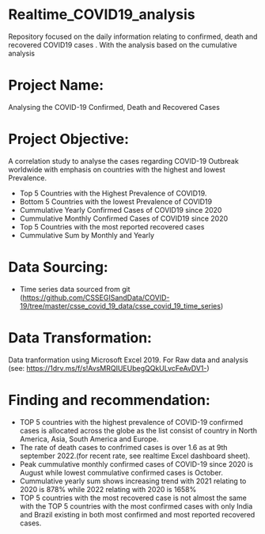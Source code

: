 # Realtime_COVID19_analysis
Repository focused on the daily information relating to confirmed, death and recovered COVID19 cases . With the analysis based on the cumulative analysis 

# Project Name: 

Analysing the COVID-19 Confirmed, Death and Recovered Cases

# Project Objective:
A correlation study to analyse the cases regarding COVID-19 Outbreak worldwide with emphasis on countries with the highest and lowest Prevalence.
* Top 5 Countries with the Highest Prevalence of COVID19.
* Bottom 5 Countries with the lowest Prevalence of COVID19
* Cummulative Yearly Confirmed Cases of COVID19 since 2020
* Cummulative Monthly Confirmed Cases of COVID19 since 2020
* Top 5 Countries with the most reported recovered cases
* Cummulative Sum by Monthly and Yearly

# Data Sourcing:

* Time series data sourced from git (https://github.com/CSSEGISandData/COVID-19/tree/master/csse_covid_19_data/csse_covid_19_time_series)

# Data Transformation:
Data tranformation using Microsoft Excel 2019. For Raw data and analysis (see: https://1drv.ms/f/s!AvsMRQIUEUbegQQkULvcFeAvDV1-)


# Finding and recommendation:

* TOP 5 countries with the highest prevalence of COVID-19 confirmed cases is allocated across the globe as the list consist of country in North America, Asia, South America and Europe.
* The rate of death cases to confrimed cases is over 1.6 as at 9th september 2022.(for recent rate, see realtime Excel dashboard sheet).
* Peak cummulative monthly confirmed cases of COVID-19 since 2020 is August while lowest commulative confirmed cases is October.
* Cummulative yearly sum shows increasing trend with 2021 relating to 2020 is 878% while 2022 relating with 2020 is 1658%
* TOP 5 countries with the most recovered case is not almost the same with the TOP 5 countries with the most confirmed cases with only India and Brazil existing in both most confirmed and most reported recovered cases.
 
